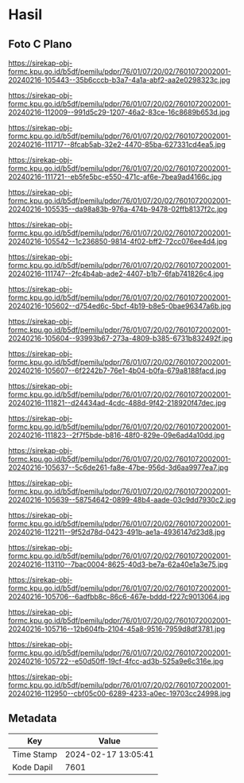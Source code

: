 # Hasil

## Foto C Plano

https://sirekap-obj-formc.kpu.go.id/b5df/pemilu/pdpr/76/01/07/20/02/7601072002001-20240216-105443--35b6cccb-b3a7-4a1a-abf2-aa2e0298323c.jpg

https://sirekap-obj-formc.kpu.go.id/b5df/pemilu/pdpr/76/01/07/20/02/7601072002001-20240216-112009--991d5c29-1207-46a2-83ce-16c8689b653d.jpg

https://sirekap-obj-formc.kpu.go.id/b5df/pemilu/pdpr/76/01/07/20/02/7601072002001-20240216-111717--8fcab5ab-32e2-4470-85ba-627331cd4ea5.jpg

https://sirekap-obj-formc.kpu.go.id/b5df/pemilu/pdpr/76/01/07/20/02/7601072002001-20240216-111721--eb5fe5bc-e550-471c-af6e-7bea9ad4166c.jpg

https://sirekap-obj-formc.kpu.go.id/b5df/pemilu/pdpr/76/01/07/20/02/7601072002001-20240216-105535--da98a83b-976a-474b-9478-02ffb8137f2c.jpg

https://sirekap-obj-formc.kpu.go.id/b5df/pemilu/pdpr/76/01/07/20/02/7601072002001-20240216-105542--1c236850-9814-4f02-bff2-72cc076ee4d4.jpg

https://sirekap-obj-formc.kpu.go.id/b5df/pemilu/pdpr/76/01/07/20/02/7601072002001-20240216-111747--2fc4b4ab-ade2-4407-b1b7-6fab741826c4.jpg

https://sirekap-obj-formc.kpu.go.id/b5df/pemilu/pdpr/76/01/07/20/02/7601072002001-20240216-105602--d754ed6c-5bcf-4b19-b8e5-0bae96347a6b.jpg

https://sirekap-obj-formc.kpu.go.id/b5df/pemilu/pdpr/76/01/07/20/02/7601072002001-20240216-105604--93993b67-273a-4809-b385-6731b832492f.jpg

https://sirekap-obj-formc.kpu.go.id/b5df/pemilu/pdpr/76/01/07/20/02/7601072002001-20240216-105607--6f2242b7-76e1-4b04-b0fa-679a8188facd.jpg

https://sirekap-obj-formc.kpu.go.id/b5df/pemilu/pdpr/76/01/07/20/02/7601072002001-20240216-111821--d24434ad-4cdc-488d-9f42-218920f47dec.jpg

https://sirekap-obj-formc.kpu.go.id/b5df/pemilu/pdpr/76/01/07/20/02/7601072002001-20240216-111823--2f7f5bde-b816-48f0-829e-09e6ad4a10dd.jpg

https://sirekap-obj-formc.kpu.go.id/b5df/pemilu/pdpr/76/01/07/20/02/7601072002001-20240216-105637--5c6de261-fa8e-47be-956d-3d6aa9977ea7.jpg

https://sirekap-obj-formc.kpu.go.id/b5df/pemilu/pdpr/76/01/07/20/02/7601072002001-20240216-105639--58754642-0899-48b4-aade-03c9dd7930c2.jpg

https://sirekap-obj-formc.kpu.go.id/b5df/pemilu/pdpr/76/01/07/20/02/7601072002001-20240216-112211--9f52d78d-0423-491b-ae1a-4936147d23d8.jpg

https://sirekap-obj-formc.kpu.go.id/b5df/pemilu/pdpr/76/01/07/20/02/7601072002001-20240216-113110--7bac0004-8625-40d3-be7a-62a40e1a3e75.jpg

https://sirekap-obj-formc.kpu.go.id/b5df/pemilu/pdpr/76/01/07/20/02/7601072002001-20240216-105706--6adfbb8c-86c6-467e-bddd-f227c9013064.jpg

https://sirekap-obj-formc.kpu.go.id/b5df/pemilu/pdpr/76/01/07/20/02/7601072002001-20240216-105716--12b604fb-2104-45a8-9516-7959d8df3781.jpg

https://sirekap-obj-formc.kpu.go.id/b5df/pemilu/pdpr/76/01/07/20/02/7601072002001-20240216-105722--e50d50ff-19cf-4fcc-ad3b-525a9e6c316e.jpg

https://sirekap-obj-formc.kpu.go.id/b5df/pemilu/pdpr/76/01/07/20/02/7601072002001-20240216-112950--cbf05c00-6289-4233-a0ec-19703cc24998.jpg


## Metadata

| Key        | Value               |
| ---------- | ------------------- |
| Time Stamp | 2024-02-17 13:05:41 |
| Kode Dapil | 7601                |



